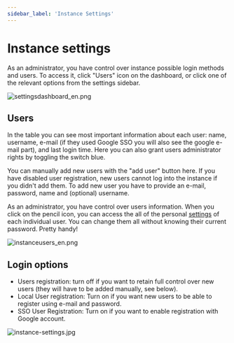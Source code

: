 ```yaml
---
sidebar_label: 'Instance Settings'
---
```


# Instance settings
As an administrator, you have control over instance possible login methods and users. To access it, click "Users" icon on the dashboard, or click one of the relevant options from the settings sidebar.

![settingsdashboard_en.png](@site/pictures/settingsdashboard_en.png)

## Users
In the table you can see most important information about each user: name, username, e-mail (if they used Google SSO you will also see the google e-mail part), and last login time. Here you can also grant users administrator rights by toggling the switch blue.

You can manually add new users with the "add user" button here. If you have disabled user registration, new users cannot log into the instance if you didn't add them. To add new user you have to provide an e-mail, password, name and (optional) username.

As an administrator, you have control over users information. When you click on the pencil icon, you can access the all of the personal [settings](/en/settings) of each individual user. You can change them all without knowing their current password. Pretty handy!

![instanceusers_en.png](@site/pictures/instanceusers_en.png)

## Login options
- Users registration: turn off if you want to retain full control over new users (they will have to be added manually, see below).
- Local User registration: Turn on if you want new users to be able to register using e-mail and password.
- SSO User Registration: Turn on if you want to enable registration with Google account.

![instance-settings.jpg](@site/pictures/instance-settings.jpg)
